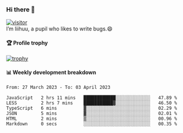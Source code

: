 ### Hi there 👋
[![visitor](https://visitor-badge.glitch.me/badge?page_id=liihuu&right_color=blue)](https://github.com/liihuu)<br>
I’m liihuu, a pupil who likes to write bugs.😄


#### 🏆 Profile trophy
[![trophy](https://github-profile-trophy.vercel.app?username=liihuu&margin-w=16&margin-h=16&rank=-C,-B)](https://github.com/liihuu)


#### 📊 Weekly development breakdown
<!--START_SECTION:waka-->

```text
From: 27 March 2023 - To: 03 April 2023

JavaScript   2 hrs 11 mins   ████████████░░░░░░░░░░░░░   47.89 %
LESS         2 hrs 7 mins    ███████████▓░░░░░░░░░░░░░   46.50 %
TypeScript   6 mins          ▓░░░░░░░░░░░░░░░░░░░░░░░░   02.29 %
JSON         5 mins          ▓░░░░░░░░░░░░░░░░░░░░░░░░   02.01 %
HTML         2 mins          ▒░░░░░░░░░░░░░░░░░░░░░░░░   00.96 %
Markdown     0 secs          ░░░░░░░░░░░░░░░░░░░░░░░░░   00.35 %
```

<!--END_SECTION:waka-->

<!--
**liihuu/liihuu** is a ✨ _special_ ✨ repository because its `README.md` (this file) appears on your GitHub profile.

Here are some ideas to get you started:

- 🔭 I’m currently working on ...
- 🌱 I’m currently learning ...
- 👯 I’m looking to collaborate on ...
- 🤔 I’m looking for help with ...
- 💬 Ask me about ...
- 📫 How to reach me: ...
- 😄 Pronouns: ...
- ⚡ Fun fact: ...
-->
